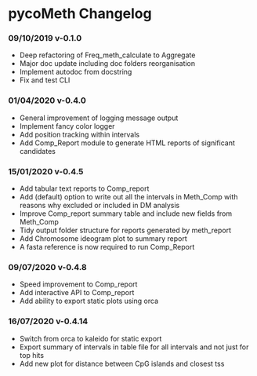 # pycoMeth Changelog

### 09/10/2019 v-0.1.0

* Deep refactoring of Freq_meth_calculate to Aggregate
* Major doc update including doc folders reorganisation
* Implement autodoc from docstring
* Fix and test CLI

### 01/04/2020 v-0.4.0

* General improvement of logging message output
* Implement fancy color logger
* Add position tracking within intervals
* Add Comp_Report module to generate HTML reports of significant candidates

### 15/01/2020 v-0.4.5

* Add tabular text reports to Comp_report
* Add (default) option to write out all the intervals in Meth_Comp with reasons why excluded or included in DM analysis
* Improve Comp_report summary table and include new fields from Meth_Comp
* Tidy output folder structure for reports generated by meth_report
* Add Chromosome ideogram plot to summary report
* A fasta reference is now required to run Comp_Report

### 09/07/2020 v-0.4.8

* Speed improvement to Comp_report
* Add interactive API to Comp_report
* Add ability to export static plots using orca

### 16/07/2020 v-0.4.14

* Switch from orca to kaleido for static export
* Export summary of intervals in table file for all intervals and not just for top hits
* Add new plot for distance between CpG islands and closest tss
